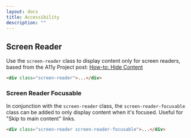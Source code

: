 ```yaml
---
layout: docs
title: Accessibility
description: ""
---
```


## Screen Reader

Use the `screen-reader` class to display content only for screen readers, based from the A11y Project post: [How-to: Hide Content](http://a11yproject.com/posts/how-to-hide-content/)

```html
<div class="screen-reader">...</div>
```

### Screen Reader Focusable

In conjunction with the `screen-reader` class, the `screen-reader-focusable` class can be added to only display content when it's focused. Useful for "Skip to main content" links.

```html
<div class="screen-reader screen-reader-focusable">...</div>
```

